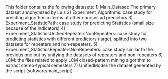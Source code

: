 This folder contains the following datasets:
	1) Main_Dataset: The primary dataset annonymized by Luis
	2) Experiment_Algorithms: case study for preicting algorithm in iterms of other courses ad predictors
	3) Experiment_StatisticPath: case study for predicting Statistics (small size because of the indicators)
	4) Experiment_StatisticsUnifiedRepeatersNonRepeaters: case study for predicting statistics with different predictors (large), splitted into two datasets for repeaters and non-repeaters.
	5) Experiment_StatisticsRepeatersNonRepeaters: case study similar to the previous one but by unifying the datasets of repeaters and non-repeaters
	6) LCM: the files related to apply LCM closed-pattern mining algorithm to extract stereo-typical semesters
	7) UnifiedModel: the dataset generated by the script (software/main_script)